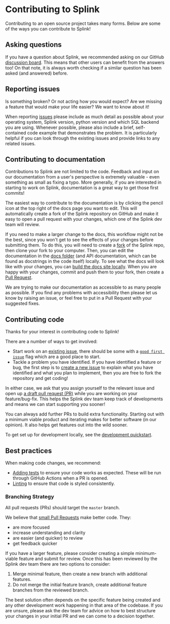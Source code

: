 # Contributing to Splink

Contributing to an open source project takes many forms. Below are some of the ways you can contribute to Splink!

## Asking questions

If you have a question about Splink, we recommended asking on our GitHub [discussion board](https://github.com/moj-analytical-services/splink/discussions). This means that other users can benefit from the answers too! On that note, it is always worth checking if a similar question has been asked (and answered) before.

## Reporting issues

Is something broken? Or not acting how you would expect? Are we missing a feature that would make your life easier? We want to know about it!

When reporting [issues](https://github.com/moj-analytical-services/splink/issues) please include as much detail as possible about your operating system, Splink version, python version and which SQL backend you are using. Whenever possible, please also include a brief, self-contained code example that demonstrates the problem. It is particularly helpful if you can look through the existing issues and provide links to any related issues.

## Contributing to documentation

Contributions to Splink are not limited to the code. Feedback and input on our documentation from a user's perspective is extremely valuable - even something as small as fixing a typo. More generally, if you are interested in starting to work on Splink, documentation is a great way to get those first commits!

The easiest way to contribute to the documentation is by clicking the pencil icon at the top right of the docs page you want to edit.
This will automatically create a fork of the Splink repository on GitHub and make it easy to open a pull request with your changes,
which one of the Splink dev team will review.

If you need to make a larger change to the docs, this workflow might not be the best, since you won't get to see the effects
of your changes before submitting them.
To do this, you will need to create a [fork](https://docs.github.com/en/get-started/quickstart/fork-a-repo) of the Splink repo,
then clone your fork to your computer.
Then, you can edit the documentation in the [docs folder](https://github.com/moj-analytical-services/splink/tree/master/docs)
(and API documentation, which can be found as docstrings in the code itself) locally.
To see what the docs will look like with your changes, you can
[build the docs site locally](https://moj-analytical-services.github.io/splink/dev_guides/changing_splink/build_docs_locally.html).
When you are happy with your changes, commit and push them to your fork, then
create a [Pull Request](https://docs.github.com/en/pull-requests/collaborating-with-pull-requests/proposing-changes-to-your-work-with-pull-requests/creating-a-pull-request-from-a-fork).

We are trying to make our documentation as accessible to as many people as possible. If you find any problems with accessibility then please let us know by raising an issue, or feel free to put in a Pull Request with your suggested fixes.

## Contributing code

Thanks for your interest in contributing code to Splink!

There are a number of ways to get involved:

- Start work on an [existing issue](https://github.com/moj-analytical-services/splink/issues), there should be some with a [`good first issue`](https://github.com/moj-analytical-services/splink/issues?q=is%3Aissue+is%3Aopen+label%3A%22good+first+issue%22) flag which are a good place to start.
- Tackle a problem you have identified. If you have identified a feature or bug, the first step is to [create a new issue](https://github.com/moj-analytical-services/splink/issues/new/choose) to explain what you have identified and what you plan to implement, then you are free to fork the repository and get coding!

In either case, we ask that you assign yourself to the relevant issue and open up [a draft pull request (PR)](https://github.blog/2019-02-14-introducing-draft-pull-requests/) while you are working on your feature/bug-fix. This helps the Splink dev team keep track of developments and means we can start supporting you sooner!

You can always add further PRs to build extra functionality. Starting out with a minimum viable product and iterating makes for better software (in our opinion). It also helps get features out into the wild sooner.

To get set up for development locally, see the [development quickstart](https://moj-analytical-services.github.io/splink/dev_guides/dev_guides/changing_splink/development_quickstart.html).

## Best practices

When making code changes, we recommend:

- [Adding tests](https://moj-analytical-services.github.io/splink/dev_guides/changing_splink/testing.html) to ensure your code works as expected. These will be run through GitHub Actions when a PR is opened.
- [Linting](https://moj-analytical-services.github.io/splink/dev_guides/changing_splink/lint_and_format.html) to ensure that code is styled consistently.

### Branching Strategy

All pull requests (PRs) should target the `master` branch.

We believe that [small Pull Requests](https://essenceofcode.com/2019/10/29/the-art-of-small-pull-requests/) make better code. They:

- are more focused
- increase understanding and clarity
- are easier (and quicker) to review
- get feedback quicker

If you have a larger feature, please consider creating a simple minimum-viable feature and submit for review. Once this has been reviewed by the Splink dev team there are two options to consider:

1. Merge minimal feature, then create a new branch with additional features.
2. Do not merge the initial feature branch, create additional feature branches from the reviewed branch.

The best solution often depends on the specific feature being created and any other development work happening in that area of the codebase. If you are unsure, please ask the dev team for advice on how to best structure your changes in your initial PR and we can come to a decision together.